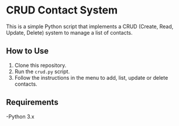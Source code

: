 # CRUD Contact System

This is a simple Python script that implements a CRUD (Create, Read, Update, Delete) system to manage a list of contacts.

## How to Use

1. Clone this repository.
2. Run the `crud.py` script.
3. Follow the instructions in the menu to add, list, update or delete contacts.

## Requirements

-Python 3.x
